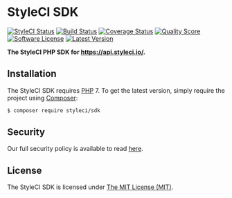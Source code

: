 # StyleCI SDK

[![StyleCI Status](https://styleci.io/repos/55061376/shield)](https://styleci.io/repos/55061376)
[![Build Status](https://img.shields.io/github/workflow/status/StyleCI/SDK/Tests?style=flat-square)](https://github.com/StyleCI/SDK/actions?query=workflow%3ATests)
[![Coverage Status](https://img.shields.io/scrutinizer/coverage/g/StyleCI/SDK.svg?style=flat-square)](https://scrutinizer-ci.com/g/StyleCI/SDK/code-structure)
[![Quality Score](https://img.shields.io/scrutinizer/g/StyleCI/SDK.svg?style=flat-square)](https://scrutinizer-ci.com/g/StyleCI/SDK)
[![Software License](https://img.shields.io/badge/license-MIT-brightgreen.svg?style=flat-square)](LICENSE)
[![Latest Version](https://img.shields.io/github/release/StyleCI/SDK.svg?style=flat-square)](https://github.com/StyleCI/SDK/releases)

**The StyleCI PHP SDK for https://api.styleci.io/.**


## Installation

The StyleCI SDK requires [PHP](https://php.net) 7. To get the latest version, simply require the project using [Composer](https://getcomposer.org):

```bash
$ composer require styleci/sdk
```


## Security

Our full security policy is available to read [here](https://github.com/StyleCI/SDK/security/policy).


## License

The StyleCI SDK is licensed under [The MIT License (MIT)](LICENSE).
